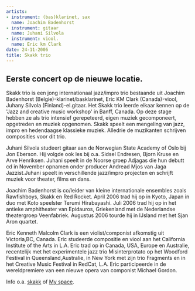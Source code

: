 ```yaml
---
artists:
- instrument: (bas)klarinet, sax
  name: Joachim Badenhorst
- instrument: gitaar
  name: Juhani Silvola
- instrument: viool.
  name: Eric km Clark
date: 24-11-2006
title: Skakk trio
---
```

Eerste concert op de nieuwe locatie.
------------------------------------

Skakk trio is een jong internationaal jazz/impro trio bestaande uit Joachim
Badenhorst (Belgie)-klarinet/basklarinet, Eric KM Clark
(Canada)-viool, Juhany Silvola (Finland)-el.gitaar.
Het Skakk trio leerde elkaar kennen op de 'Jazz and creative music 
workshop' in Banff, Canada. Op deze stage hebben ze als trio intensief gerepeteerd, eigen
muziek gecomponeert, opgetreden en muziek opgenomen.
Skakk speelt een mengeling van jazz, impro en hedendaagse
klassieke muziek. Alledrie de muzikanten schrijven composities voor dit trio. 

Juhani Silvola studeert gitaar aan de Norwegian State Academy of Oslo bij Jon
Eberson. Hij volgde ook les bij o.a. Sidsel Endresen, Bjorn Kruse en Arve
Henriksen. Juhani speelt in de Noorse groep Adjagas die hun debutt cd in 
November opnamen onder producer Andread Mjos van Jaga Jazzist.Juhani speelt in 
verschillende jazz/impro projecten en schrijft muziek voor theater, films en dans. 

Joachim Badenhorst is co/leider van kleine internationale ensembles zoals
Rawfishboys, Skakk en Red Rocket. April 2006 trad hij op in Kyoto, 
Japan in duo met Koto speelster Terumi Hirabayashi. Juli 2006 trad hij op in het antieke
amphitheater van Epidauros, Griekenland met de Nederlandse theatergroep
Veenfabriek. Augustus 2006 tourde hij in IJsland met het Sjan Aron quartet. 

Eric Kenneth Malcolm Clark is een violist/componist afkomstig uit Victoria,BC,
Canada. Eric studeerde compositie en viool aan het California Institute of the
Arts in L.A. Eric trad op in Canada, USA, Europe en Australie, recentelijk met
het experimentele jazz trio Misinterprotato op het Woodford Festival in
Queensland,Australie, in New York met zijn trio Fragments en in het Creative
Music Festival in RedCat, L.A. Eric participeerde in de wereldpremiere van een
nieuwe opera van componist Michael Gordon. 

Info o.a. [skakk](http://www.skakk.com) of 
[My space](http://www.myspace.com/skakktrio).